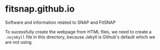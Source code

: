 # fitsnap.github.io
Software and information related to SNAP and FitSNAP

To sucessfully create the webpage from HTML files, we need to create a `.nojekyll` file in this directory, because Jekyll is Github's default which we are not using. 
